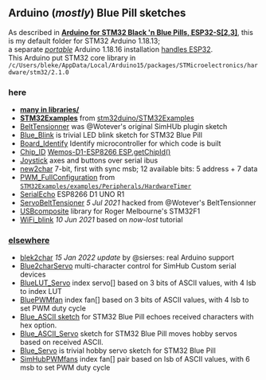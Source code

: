 ## Arduino (*mostly*) Blue Pill sketches
As described in [**Arduino for STM32 Black 'n Blue Pills, ESP32-S[2,3]**](https://blekenbleu.github.io/Arduino/), this is my default folder for STM32 Arduino 1.18.13;  
a separate [*portable*](https://docs.arduino.cc/software/ide-v1/tutorials/PortableIDE) Arduino 1.18.16 installation [handles ESP32](https://github.com/blekenbleu/arduino-esp32).  
This Arduino put STM32 core library in `/c/Users/bleke/AppData/Local/Arduino15/packages/STMicroelectronics/hardware/stm32/2.1.0`
### here
- [**many in libraries/**](libraries/)
- [**STM32Examples**](STM32Examples/) from [stm32duino/STM32Examples](https://github.com/stm32duino/STM32Examples)
- [BeltTensionner](BeltTensionner/) was @Wotever's original SimHUb plugin sketch
- [Blue_Blink](Blue_Blink/) is trivial LED blink sketch for STM32 Blue Pill
- [Board_Identify](Board_Identify/) Identify microcontroller for which code is built
- [Chip_ID](Chip_ID/) [Wemos-D1-ESP8266 ESP.getChipId()](https://www.wemos.cc/verify_products)
- [Joystick](Joystick/) axes and buttons over serial ibus
- [new2char](new2char/) 7-bit, first with sync msb;  12 available bits: 5 address + 7 data
- [PWM_FullConfiguration](PWM_FullConfiguration) from [`STM32Examples/examples/Peripherals/HardwareTimer`](STM32Examples/examples/Peripherals/HardwareTimer/)  
- [SerialEcho](SerialEcho/) ESP8266 D1 UNO R1 
- [ServoBeltTensioner](ServoBeltTensioner/) *5 Jul 2021* hacked from @Wotever's BeltTensionner
- [USBcomposite](USBcomposite/) library for Roger Melbourne\'s STM32F1  
- [WiFi_blink](WiFi_blink/) *10 Jun 2021* based on *now-lost* tutorial

### [elsewhere](https://blekenbleu.github.io/Arduino)
- [blek2char](https://blekenbleu.github.io/Arduino/) *15 Jan 2022 update* by @sierses: real Arduino support
- [Blue2charServo](https://blekenbleu.github.io/Arduino/) multi-character control for SimHub Custom serial devices
- [BlueLUT_Servo](https://blekenbleu.github.io/Arduino/) index servo[] based on 3 bits of ASCII values, with 4 lsb to index LUT
- [BluePWMfan](https://blekenbleu.github.io/Arduino/SimHubPWMfans) index fan[] based on 3 bits of ASCII values, with 4 lsb to set PWM duty cycle
- [Blue_ASCII sketch](https://blekenbleu.github.io/Arduino/) for STM32 Blue Pill echoes received characters with hex option.
- [Blue_ASCII_Servo](https://blekenbleu.github.io/Arduino/) sketch for STM32 Blue Pill moves hobby servos based on received ASCII.
- [Blue_Servo](https://blekenbleu.github.io/Arduino/) is trivial hobby servo sketch for STM32 Blue Pill
- [SimHubPWMfans](https://blekenbleu.github.io/Arduino/SimHubPWMfans) index fan[] pair based on lsb of ASCII values, with 6 msb to set PWM duty cycle
